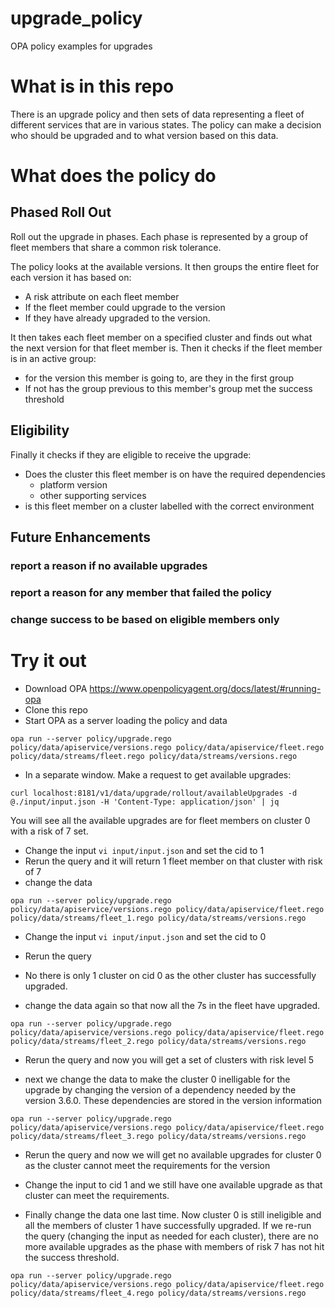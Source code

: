 # upgrade_policy
OPA policy examples for upgrades




# What is in this repo

There is an upgrade policy and then sets of data representing a fleet of different services that are in various states. The policy 
can make a decision who should be upgraded and to what version based on this data.


# What does the policy do

## Phased Roll Out

Roll out the upgrade in phases. Each phase is represented by a group of fleet members that share a common risk tolerance.

The policy looks at the available versions. It then groups the entire fleet for each version it has based on:
 - A risk attribute on each fleet member 
 - If the fleet member could upgrade to the version 
 - If they have already upgraded to the version. 

It then takes each fleet member on a specified cluster and finds out what the next version for that fleet member is. Then it checks
if the fleet member is in an active group:
- for the version this member is going to, are they in the first group
- If not has the group previous to this member's group met the success threshold


## Eligibility
Finally it checks if they are eligible to receive the upgrade:

- Does the cluster this fleet member is on have the required dependencies
  - platform version
  - other supporting services
- is this fleet member on a cluster labelled with the correct environment 

## Future Enhancements

### report a reason if no available upgrades
### report a reason for any member that failed the policy
### change success to be based on eligible members only

# Try it out

- Download OPA https://www.openpolicyagent.org/docs/latest/#running-opa
- Clone this repo
- Start OPA as a server loading the policy and data

` opa run --server policy/upgrade.rego policy/data/apiservice/versions.rego policy/data/apiservice/fleet.rego policy/data/streams/fleet.rego policy/data/streams/versions.rego `

- In a separate window. Make a request to get available upgrades:

` curl localhost:8181/v1/data/upgrade/rollout/availableUpgrades -d @./input/input.json -H 'Content-Type: application/json' | jq `

You will see all the available upgrades are for fleet members on cluster 0 with a risk of 7 set.

- Change the input ` vi input/input.json ` and set the cid to 1
- Rerun the query and it will return 1 fleet member on that cluster with risk of 7
- change the data

` opa run --server policy/upgrade.rego policy/data/apiservice/versions.rego policy/data/apiservice/fleet.rego policy/data/streams/fleet_1.rego policy/data/streams/versions.rego `

- Change the input ` vi input/input.json ` and set the cid to 0
- Rerun the query
- No there is only 1 cluster on cid 0 as the other cluster has successfully upgraded.


- change the data again so that now all the 7s in the fleet have upgraded.

` opa run --server policy/upgrade.rego policy/data/apiservice/versions.rego policy/data/apiservice/fleet.rego policy/data/streams/fleet_2.rego policy/data/streams/versions.rego `

- Rerun the query and now you will get a set of clusters with risk level 5

- next we change the data to make the cluster 0 inelligable for the upgrade by changing the version of a dependency needed by the version 3.6.0. These dependencies are stored in the version information

` opa run --server policy/upgrade.rego policy/data/apiservice/versions.rego policy/data/apiservice/fleet.rego policy/data/streams/fleet_3.rego policy/data/streams/versions.rego `

- Rerun the query and now we will get no available upgrades for cluster 0 as the cluster cannot meet the requirements for the version

- Change the input to cid 1 and we still have one available upgrade as that cluster can meet the requirements.

- Finally change the data one last time. Now cluster 0 is still ineligible and all the members of cluster 1 have successfully upgraded. If we re-run the query (changing the input as needed for each cluster), there are no more available upgrades as the phase with members of risk 7 has not hit the success threshold.

` opa run --server policy/upgrade.rego policy/data/apiservice/versions.rego policy/data/apiservice/fleet.rego policy/data/streams/fleet_4.rego policy/data/streams/versions.rego `
